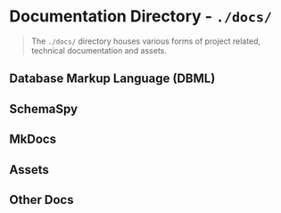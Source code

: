 # Documentation Directory - `./docs/`

> The `./docs/` directory houses various forms of project related, technical documentation and assets.

## Database Markup Language (DBML)

## SchemaSpy

## MkDocs

## Assets

## Other Docs

